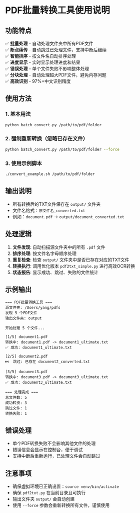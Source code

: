# PDF批量转换工具使用说明

## 功能特点

✅ **批量处理** - 自动处理文件夹中所有PDF文件  
✅ **断点续传** - 自动跳过已处理文件，支持中断后继续  
✅ **智能排序** - 按文件名自动排序处理  
✅ **进度显示** - 实时显示处理进度和结果  
✅ **错误处理** - 单个文件失败不影响整体处理  
✅ **分块处理** - 自动处理超大PDF文件，避免内存问题  
✅ **高效识别** - 97%+中文识别精度  

## 使用方法

### 1. 基本用法
```bash
python batch_convert.py /path/to/pdf/folder
```

### 2. 强制重新转换（忽略已存在文件）
```bash
python batch_convert.py /path/to/pdf/folder --force
```

### 3. 使用示例脚本
```bash
./convert_example.sh /path/to/pdf/folder
```

## 输出说明

- 所有转换后的TXT文件保存在 `output/` 文件夹
- 文件名格式：`原文件名_converted.txt`
- 例如：`document.pdf` → `output/document_converted.txt`

## 处理逻辑

1. **文件发现**: 自动扫描源文件夹中的所有 `.pdf` 文件
2. **排序处理**: 按文件名字母顺序处理
3. **重复检查**: 检查 `output/` 文件夹中是否已存在对应的TXT文件
4. **转换执行**: 调用优化版本 `pdf2txt_simple.py` 进行高效OCR转换
5. **状态报告**: 显示成功、跳过、失败的文件统计

## 示例输出

```
=== PDF批量转换工具 ===
源文件夹: /Users/yang/pdfs
发现 5 个PDF文件
输出文件夹: output

开始处理 5 个文件...

[1/5] document1.pdf
转换中: document1.pdf -> document1_ultimate.txt
✅ 成功: document1_ultimate.txt

[2/5] document2.pdf
⏭️  跳过: 已存在 document2_converted.txt

[3/5] document3.pdf
转换中: document3.pdf -> document3_ultimate.txt
✅ 成功: document3_ultimate.txt

=== 处理完成 ===
总文件数: 5
成功转换: 3
跳过文件: 1
转换失败: 1
```

## 错误处理

- 单个PDF转换失败不会影响其他文件的处理
- 错误信息会显示在控制台，便于调试
- 支持中断后重新运行，已处理文件会自动跳过

## 注意事项

- 确保虚拟环境已正确设置：`source venv/bin/activate`
- 确保 `pdf2txt.py` 在当前目录且可执行
- 输出文件夹 `output/` 会自动创建
- 使用 `--force` 参数会重新转换所有文件，谨慎使用
